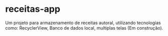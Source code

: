 # receitas-app
Um projeto para armazenamento de receitas autoral, utilizando tecnologias como: RecyclerView, Banco de dados local, multiplas telas (Em construção).
